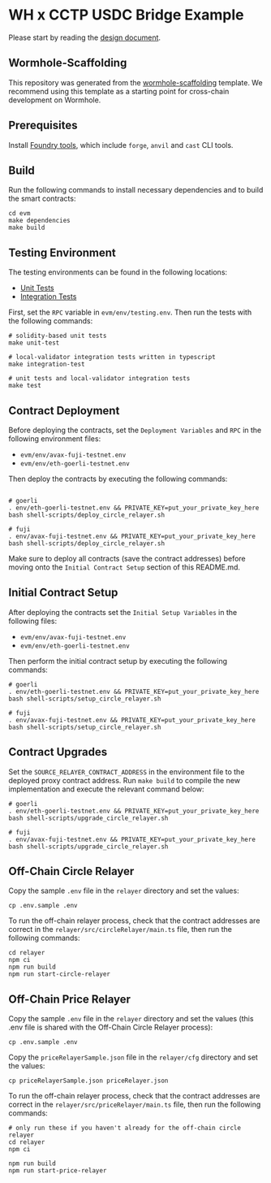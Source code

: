 # WH x CCTP USDC Bridge Example

Please start by reading the [design document](https://github.com/wormhole-foundation/example-circle-relayer/blob/main/DESIGN.md).

## Wormhole-Scaffolding

This repository was generated from the [wormhole-scaffolding](https://github.com/wormhole-foundation/wormhole-scaffolding) template. We recommend using this template as a starting point for cross-chain development on Wormhole.

## Prerequisites

Install [Foundry tools](https://book.getfoundry.sh/getting-started/installation), which include `forge`, `anvil` and `cast` CLI tools.

## Build

Run the following commands to install necessary dependencies and to build the smart contracts:

```
cd evm
make dependencies
make build
```

## Testing Environment

The testing environments can be found in the following locations:

- [Unit Tests](https://github.com/wormhole-foundation/example-circle-relayer/blob/main/evm/forge-test/CircleRelayer.t.sol)
- [Integration Tests](https://github.com/wormhole-foundation/example-circle-relayer/tree/main/evm/ts-test)

First, set the `RPC` variable in `evm/env/testing.env`. Then run the tests with the following commands:

```
# solidity-based unit tests
make unit-test

# local-validator integration tests written in typescript
make integration-test

# unit tests and local-validator integration tests
make test
```

## Contract Deployment

Before deploying the contracts, set the `Deployment Variables` and `RPC` in the following environment files:

- `evm/env/avax-fuji-testnet.env`
- `evm/env/eth-goerli-testnet.env`

Then deploy the contracts by executing the following commands:

```

# goerli
. env/eth-goerli-testnet.env && PRIVATE_KEY=put_your_private_key_here bash shell-scripts/deploy_circle_relayer.sh

# fuji
. env/avax-fuji-testnet.env && PRIVATE_KEY=put_your_private_key_here bash shell-scripts/deploy_circle_relayer.sh

```

Make sure to deploy all contracts (save the contract addresses) before moving onto the `Initial Contract Setup` section of this README.md.

## Initial Contract Setup

After deploying the contracts set the `Initial Setup Variables` in the following files:

- `evm/env/avax-fuji-testnet.env`
- `evm/env/eth-goerli-testnet.env`

Then perform the initial contract setup by executing the following commands:

```
# goerli
. env/eth-goerli-testnet.env && PRIVATE_KEY=put_your_private_key_here bash shell-scripts/setup_circle_relayer.sh

# fuji
. env/avax-fuji-testnet.env && PRIVATE_KEY=put_your_private_key_here bash shell-scripts/setup_circle_relayer.sh
```

## Contract Upgrades

Set the `SOURCE_RELAYER_CONTRACT_ADDRESS` in the environment file to the deployed proxy contract address. Run `make build` to compile the new implementation and execute the relevant command below:

```
# goerli
. env/eth-goerli-testnet.env && PRIVATE_KEY=put_your_private_key_here bash shell-scripts/upgrade_circle_relayer.sh

# fuji
. env/avax-fuji-testnet.env && PRIVATE_KEY=put_your_private_key_here bash shell-scripts/upgrade_circle_relayer.sh
```

## Off-Chain Circle Relayer

Copy the sample `.env` file in the `relayer` directory and set the values:

```
cp .env.sample .env
```

To run the off-chain relayer process, check that the contract addresses are correct in the `relayer/src/circleRelayer/main.ts` file, then run the following commands:

```
cd relayer
npm ci
npm run build
npm run start-circle-relayer
```

## Off-Chain Price Relayer

Copy the sample `.env` file in the `relayer` directory and set the values (this .env file is shared with the Off-Chain Circle Relayer process):

```
cp .env.sample .env
```

Copy the `priceRelayerSample.json` file in the `relayer/cfg` directory and set the values:

```
cp priceRelayerSample.json priceRelayer.json
```

To run the off-chain relayer process, check that the contract addresses are correct in the `relayer/src/priceRelayer/main.ts` file, then run the following commands:

```
# only run these if you haven't already for the off-chain circle relayer
cd relayer
npm ci

npm run build
npm run start-price-relayer
```
